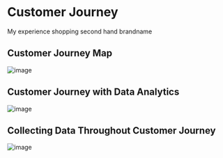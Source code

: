 # Customer Journey
My experience shopping second hand brandname

## Customer Journey Map
![image](https://user-images.githubusercontent.com/78214709/120879067-fcd88700-c5ea-11eb-8c52-ff78d84dbb79.png)


## Customer Journey with Data Analytics
![image](https://user-images.githubusercontent.com/78214709/120879123-66f12c00-c5eb-11eb-8496-8d6909a34141.png)


## Collecting Data Throughout Customer Journey
![image](https://user-images.githubusercontent.com/78214709/120879353-e3383f00-c5ec-11eb-8d19-f704e422fd4d.png)

